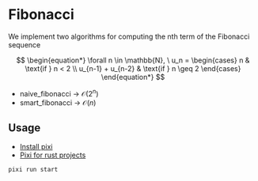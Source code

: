 # Fibonacci

We implement two algorithms for computing the nth term of the Fibonacci sequence

$$
\begin{equation*}
\forall n \in \mathbb{N}, \ u_n =
\begin{cases}
n & \text{if } n < 2 \\
u_{n-1} + u_{n-2} & \text{if } n \geq 2
\end{cases}
\end{equation*}
$$
- naive_fibonacci &rarr; $\mathcal{O}(2^n)$
- smart_fibonacci &rarr; $\mathcal{O}(n)$

## Usage

- [Install pixi](https://pixi.sh/dev/)
- [Pixi for rust projects](https://pixi.sh/dev/tutorials/rust/)


```
pixi run start
```
